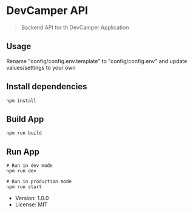 # DevCamper API

> Backend API for th DevCamper Application

## Usage

Rename "config/config.env.template" to "config/config.env" and update values/settings to your own

## Install dependencies

```
npm install
```

## Build App

```
npm run build
```

## Run App

```
# Run in dev mode
npm run dev

# Run in production mode
npm run start
```

- Version: 1.0.0
- License: MIT
